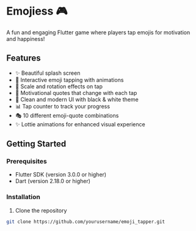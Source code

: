 # Emojiess 🎮

A fun and engaging Flutter game where players tap emojis for motivation and happiness!

## Features
- ✨ Beautiful splash screen
- 🎯 Interactive emoji tapping with animations
- 💫 Scale and rotation effects on tap
- 📝 Motivational quotes that change with each tap
- 🎨 Clean and modern UI with black & white theme
- 📊 Tap counter to track your progress
- 🎭 10 different emoji-quote combinations
- ✨ Lottie animations for enhanced visual experience

## Getting Started

### Prerequisites
- Flutter SDK (version 3.0.0 or higher)
- Dart (version 2.18.0 or higher)

### Installation
1. Clone the repository
```bash
git clone https://github.com/yourusername/emoji_tapper.git
